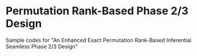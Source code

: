 # Permutation Rank-Based Phase 2/3 Design
Sample codes for "An Enhanced Exact Permutation Rank-Based Inferential Seamless Phase 2/3 Design"
